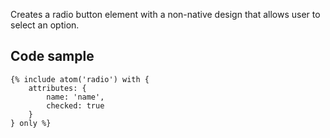 Creates a radio button element with a non-native design that allows user to select an option.

## Code sample

```
{% include atom('radio') with {
    attributes: {
        name: 'name',
        checked: true
    }
} only %}
```
